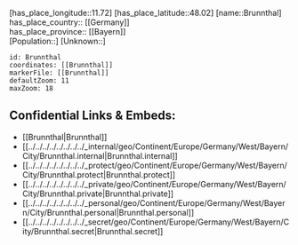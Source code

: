 ﻿---
location: [48.02,11.72] 
mapzoom: [7,12] 
mapmarker: city 
type: City
tags:
- geo/City


SpocWebEntityId: 29374
isDeleted: false
confidential: public

---
[has_place_longitude::11.72] 
[has_place_latitude::48.02] 
[name::Brunnthal] 
has_place_country:: [[Germany]]  
has_place_province:: [[Bayern]]  
[Population::] 
[Unknown::] 


```leaflet
id: Brunnthal
coordinates: [[Brunnthal]] 
markerFile: [[Brunnthal]] 
defaultZoom: 11 
maxZoom: 18
```


## Confidential Links & Embeds: 
- [[Brunnthal|Brunnthal]]  
- [[../../../../../../../../_internal/geo/Continent/Europe/Germany/West/Bayern/City/Brunnthal.internal|Brunnthal.internal]] 
- [[../../../../../../../../_protect/geo/Continent/Europe/Germany/West/Bayern/City/Brunnthal.protect|Brunnthal.protect]] 
- [[../../../../../../../../_private/geo/Continent/Europe/Germany/West/Bayern/City/Brunnthal.private|Brunnthal.private]] 
- [[../../../../../../../../_personal/geo/Continent/Europe/Germany/West/Bayern/City/Brunnthal.personal|Brunnthal.personal]] 
- [[../../../../../../../../_secret/geo/Continent/Europe/Germany/West/Bayern/City/Brunnthal.secret|Brunnthal.secret]] 
